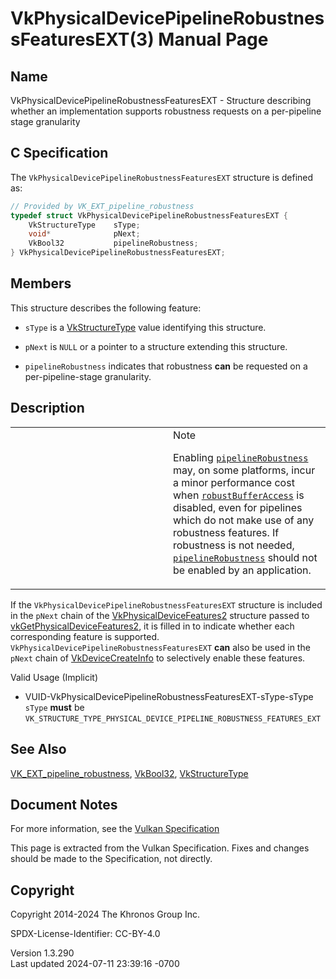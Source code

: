 # VkPhysicalDevicePipelineRobustnessFeaturesEXT(3) Manual Page

## Name

VkPhysicalDevicePipelineRobustnessFeaturesEXT - Structure describing
whether an implementation supports robustness requests on a per-pipeline
stage granularity



## <a href="#_c_specification" class="anchor"></a>C Specification

The `VkPhysicalDevicePipelineRobustnessFeaturesEXT` structure is defined
as:

``` c
// Provided by VK_EXT_pipeline_robustness
typedef struct VkPhysicalDevicePipelineRobustnessFeaturesEXT {
    VkStructureType    sType;
    void*              pNext;
    VkBool32           pipelineRobustness;
} VkPhysicalDevicePipelineRobustnessFeaturesEXT;
```

## <a href="#_members" class="anchor"></a>Members

This structure describes the following feature:

- `sType` is a [VkStructureType](https://registry.khronos.org/vulkan/specs/1.3-extensions/man/html/VkStructureType.html) value identifying
  this structure.

- `pNext` is `NULL` or a pointer to a structure extending this
  structure.

- <span id="features-pipelineRobustness"></span> `pipelineRobustness`
  indicates that robustness **can** be requested on a per-pipeline-stage
  granularity.

## <a href="#_description" class="anchor"></a>Description

<table>
<colgroup>
<col style="width: 50%" />
<col style="width: 50%" />
</colgroup>
<tbody>
<tr>
<td class="icon"><em></em></td>
<td class="content">Note
<p>Enabling <a
href="https://registry.khronos.org/vulkan/specs/1.3-extensions/html/vkspec.html#features-pipelineRobustness"
target="_blank" rel="noopener"><code>pipelineRobustness</code></a> may,
on some platforms, incur a minor performance cost when <a
href="https://registry.khronos.org/vulkan/specs/1.3-extensions/html/vkspec.html#features-robustBufferAccess"
target="_blank" rel="noopener"><code>robustBufferAccess</code></a> is
disabled, even for pipelines which do not make use of any robustness
features. If robustness is not needed, <a
href="https://registry.khronos.org/vulkan/specs/1.3-extensions/html/vkspec.html#features-pipelineRobustness"
target="_blank" rel="noopener"><code>pipelineRobustness</code></a>
should not be enabled by an application.</p></td>
</tr>
</tbody>
</table>

If the `VkPhysicalDevicePipelineRobustnessFeaturesEXT` structure is
included in the `pNext` chain of the
[VkPhysicalDeviceFeatures2](https://registry.khronos.org/vulkan/specs/1.3-extensions/man/html/VkPhysicalDeviceFeatures2.html) structure
passed to
[vkGetPhysicalDeviceFeatures2](https://registry.khronos.org/vulkan/specs/1.3-extensions/man/html/vkGetPhysicalDeviceFeatures2.html), it is
filled in to indicate whether each corresponding feature is supported.
`VkPhysicalDevicePipelineRobustnessFeaturesEXT` **can** also be used in
the `pNext` chain of [VkDeviceCreateInfo](https://registry.khronos.org/vulkan/specs/1.3-extensions/man/html/VkDeviceCreateInfo.html) to
selectively enable these features.

Valid Usage (Implicit)

- <a
  href="#VUID-VkPhysicalDevicePipelineRobustnessFeaturesEXT-sType-sType"
  id="VUID-VkPhysicalDevicePipelineRobustnessFeaturesEXT-sType-sType"></a>
  VUID-VkPhysicalDevicePipelineRobustnessFeaturesEXT-sType-sType  
  `sType` **must** be
  `VK_STRUCTURE_TYPE_PHYSICAL_DEVICE_PIPELINE_ROBUSTNESS_FEATURES_EXT`

## <a href="#_see_also" class="anchor"></a>See Also

[VK_EXT_pipeline_robustness](https://registry.khronos.org/vulkan/specs/1.3-extensions/man/html/VK_EXT_pipeline_robustness.html),
[VkBool32](https://registry.khronos.org/vulkan/specs/1.3-extensions/man/html/VkBool32.html), [VkStructureType](https://registry.khronos.org/vulkan/specs/1.3-extensions/man/html/VkStructureType.html)

## <a href="#_document_notes" class="anchor"></a>Document Notes

For more information, see the <a
href="https://registry.khronos.org/vulkan/specs/1.3-extensions/html/vkspec.html#VkPhysicalDevicePipelineRobustnessFeaturesEXT"
target="_blank" rel="noopener">Vulkan Specification</a>

This page is extracted from the Vulkan Specification. Fixes and changes
should be made to the Specification, not directly.

## <a href="#_copyright" class="anchor"></a>Copyright

Copyright 2014-2024 The Khronos Group Inc.

SPDX-License-Identifier: CC-BY-4.0

Version 1.3.290  
Last updated 2024-07-11 23:39:16 -0700
